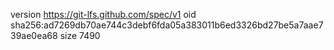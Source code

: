 version https://git-lfs.github.com/spec/v1
oid sha256:ad7269db70ae744c3debf6fda05a383011b6ed3326bd27be5a7aae739ae0ea68
size 7490
